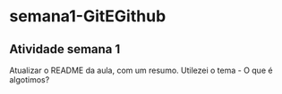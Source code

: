 # semana1-GitEGithub

## Atividade semana 1

Atualizar o README da aula, com um resumo. Utilezei o tema - O que é algotimos? 

